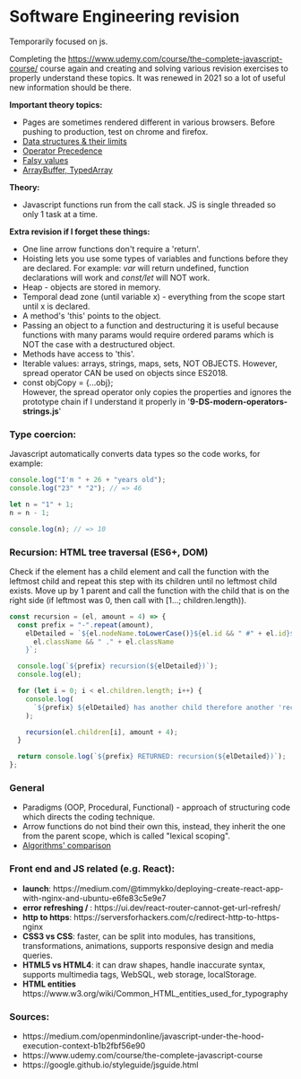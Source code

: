 # Software Engineering revision

Temporarily focused on js.

Completing the https://www.udemy.com/course/the-complete-javascript-course/ course again and creating and solving various revision exercises to properly understand these topics. It was renewed in 2021 so a lot of useful new information should be there.

<b>Important theory topics:</b>

<ul>
    <li>Pages are sometimes rendered different in various browsers. Before pushing to production, test on chrome and firefox.</li>
    <li>
        <a href="https://developer.mozilla.org/en-US/docs/Web/JavaScript/Data_structures">Data structures & their limits</a>
    </li>
    <li>
        <a href="https://developer.mozilla.org/en-US/docs/Web/JavaScript/Reference/Operators/Operator_Precedence">Operator Precedence</a>
    </li>
    <li>
        <a href="https://developer.mozilla.org/en-US/docs/Glossary/Falsy">Falsy values</a>
    </li>
    <li>
        <a href="https://javascript.info/arraybuffer-binary-arrays">ArrayBuffer, TypedArray </a>
    </li>
</ul>

<b>Theory:</b>

<ul>
    <li>
        Javascript functions run from the call stack. JS is single threaded so only 1 task at a time.
    </li>
</ul>

<b>Extra revision if I forget these things:</b>

<ul>
    <li>
    One line arrow functions don't require a 'return'.
    </li>
    <li>
        Hoisting lets you use some types of variables and functions before they are declared. For example: <i>var</i> will return undefined, function declarations will work and <i>const/let</i> will NOT work. 
    </li>
        <li>
        Heap - objects are stored in memory.
    </li>
    <li>
        Temporal dead zone (until variable x) - everything from the scope start until x is declared.
    </li>
    <li>
        A method's 'this' points to the object.
    </li>
        <li>
    Passing an object to a function and destructuring it is useful because functions with many params would require ordered params which is NOT the case with a destructured object.
    </li>
        <li>
        Methods have access to 'this'.
    </li>
    <li>
Iterable values: arrays, strings, maps, sets, NOT OBJECTS. However, spread operator CAN be used on objects since ES2018.
</li>
            <li>
        const objCopy = {...obj};
        <br/>
        However, the spread operator only copies the properties and ignores the prototype chain if I understand it properly in '<strong>9-DS-modern-operators-strings.js</strong>'
    </li>
</ul>

<h3>Type coercion:</h3>
<p>Javascript automatically converts data types so the code works, for example:</p>

```javascript
console.log("I'm " + 26 + "years old");
console.log("23" * "2"); // => 46

let n = "1" + 1;
n = n - 1;

console.log(n); // => 10
```

<h3>Recursion: HTML tree traversal (ES6+, DOM)</h3>
<div>
    <p>
        Check if the element has a child element and call the function with the leftmost child and repeat this step with its children until no leftmost child exists. Move up by 1 parent and call the function with the child that is on the right side (if leftmost was 0, then call with [1...; children.length)).
    </p>

```javascript
const recursion = (el, amount = 4) => {
  const prefix = "-".repeat(amount),
    elDetailed = `${el.nodeName.toLowerCase()}${el.id && " #" + el.id}${
      el.className && " ." + el.className
    }`;

  console.log(`${prefix} recursion(${elDetailed})`);
  console.log(el);

  for (let i = 0; i < el.children.length; i++) {
    console.log(
      `${prefix} ${elDetailed} has another child therefore another 'recursion' will be called`
    );

    recursion(el.children[i], amount + 4);
  }

  return console.log(`${prefix} RETURNED: recursion(${elDetailed})`);
};
```

</div>
    
<h3>General</h3>
<ul>
    <li>Paradigms (OOP, Procedural, Functional) - approach of structuring code which directs the coding technique.</li>
    <li>Arrow functions do not bind their own this, instead, they inherit the one from the parent scope, which is called "lexical scoping".</li>
    <li><a href="https://github.com/trekhleb/javascript-algorithms">Algorithms' comparison</a></li> 
</ul>

<h3>Front end and JS related (e.g. React):</h3>
<ul>
    <li>
        <strong>launch</strong>: https://medium.com/@timmykko/deploying-create-react-app-with-nginx-and-ubuntu-e6fe83c5e9e7
    </li>
        <li><strong>error refreshing / </strong>: https://ui.dev/react-router-cannot-get-url-refresh/
    </li>
        <li><strong>http to https</strong>: https://serversforhackers.com/c/redirect-http-to-https-nginx
    </li>
        <li><strong>CSS3 vs CSS</strong>: faster, can be split into modules, has transitions, transformations, animations, supports responsive design and media queries.
    </li>
        <li><strong>HTML5 vs HTML4</strong>: it can draw shapes, handle inaccurate syntax, supports multimedia tags, WebSQL, web storage, localStorage.
    </li>
    <li><strong>HTML entities </strong>https://www.w3.org/wiki/Common_HTML_entities_used_for_typography</strong>
</ul>

<h3>Sources:</h3>
<ul>
    <li>https://medium.com/openmindonline/javascript-under-the-hood-execution-context-b1b2fbf56e90</li>
    <li>https://www.udemy.com/course/the-complete-javascript-course</li>
    <li>https://google.github.io/styleguide/jsguide.html</li>
</ul>
